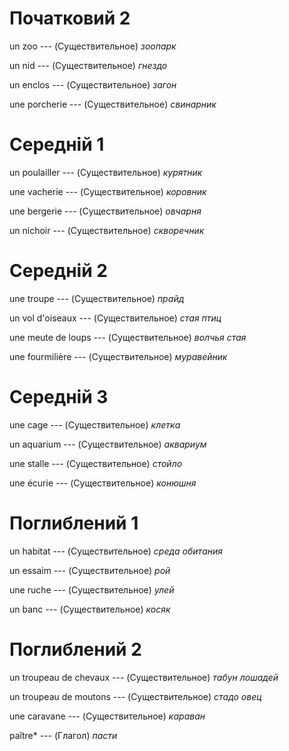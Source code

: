 # Початковий 2

un zoo --- (Существительное)
*зоопарк*



un nid --- (Существительное)
*гнездо*



un enclos --- (Существительное)
*загон*



une porcherie --- (Существительное)
*свинарник*



# Середній 1

un poulailler --- (Существительное)
*курятник*



une vacherie --- (Существительное)
*коровник*



une bergerie --- (Существительное)
*овчарня*



un nichoir --- (Существительное)
*скворечник*



# Середній 2

une troupe --- (Существительное)
*прайд*



un vol d'oiseaux --- (Существительное)
*стая птиц*



une meute de loups --- (Существительное)
*волчья стая*



une fourmilière --- (Существительное)
*муравейник*



# Середній 3

une cage --- (Существительное)
*клетка*



un aquarium --- (Существительное)
*аквариум*



une stalle --- (Существительное)
*стойло*



une écurie --- (Существительное)
*конюшня*



# Поглиблений 1

un habitat --- (Существительное)
*среда обитания*



un essaim --- (Существительное)
*рой*



une ruche --- (Существительное)
*улей*



un banc --- (Существительное)
*косяк*



# Поглиблений 2

un troupeau de chevaux --- (Существительное)
*табун лошадей*



un troupeau de moutons --- (Существительное)
*стадо овец*



une caravane --- (Существительное)
*караван*



paître* --- (Глагол)
*пасти*